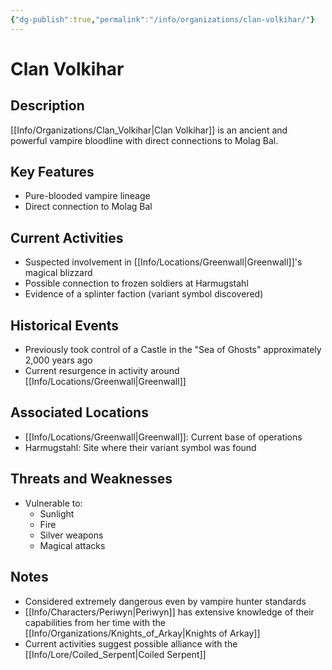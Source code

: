 ```yaml
---
{"dg-publish":true,"permalink":"/info/organizations/clan-volkihar/"}
---
```


# Clan Volkihar

## Description
[[Info/Organizations/Clan_Volkihar\|Clan Volkihar]] is an ancient and powerful vampire bloodline with direct connections to Molag Bal. 

## Key Features
- Pure-blooded vampire lineage
- Direct connection to Molag Bal

## Current Activities
- Suspected involvement in [[Info/Locations/Greenwall\|Greenwall]]'s magical blizzard
- Possible connection to frozen soldiers at Harmugstahl
- Evidence of a splinter faction (variant symbol discovered)

## Historical Events
- Previously took control of a Castle in the "Sea of Ghosts" approximately 2,000 years ago
- Current resurgence in activity around [[Info/Locations/Greenwall\|Greenwall]]

## Associated Locations
- [[Info/Locations/Greenwall\|Greenwall]]: Current base of operations
- Harmugstahl: Site where their variant symbol was found

## Threats and Weaknesses
- Vulnerable to:
  - Sunlight
  - Fire
  - Silver weapons
  - Magical attacks

## Notes
- Considered extremely dangerous even by vampire hunter standards
- [[Info/Characters/Periwyn\|Periwyn]] has extensive knowledge of their capabilities from her time with the [[Info/Organizations/Knights_of_Arkay\|Knights of Arkay]]
- Current activities suggest possible alliance with the [[Info/Lore/Coiled_Serpent\|Coiled Serpent]]